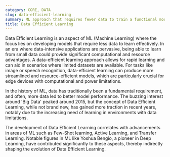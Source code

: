 ```yaml
---
category: CORE, DATA
slug: data-efficient-learning
summary: ML approach that requires fewer data to train a functional model.
title: Data Efficient Learning
---
```


Data Efficient Learning is an aspect of ML (Machine Learning) where the focus lies on developing models that require less data to learn effectively. In an era where data-intensive applications are pervasive, being able to learn from small data could provide significant computational and resource advantages. A data-efficient learning approach allows for rapid learning and can aid in scenarios where limited datasets are available. For tasks like image or speech recognition, data-efficient learning can produce more streamlined and resource-efficient models, which are particularly crucial for edge devices with computational and power limitations.

In the history of ML, data has traditionally been a fundamental requirement, and often, more data led to better model performance. The buzzing interest around 'Big Data' peaked around 2015, but the concept of Data Efficient Learning, while not brand new, has gained more traction in recent years, notably due to the increasing need of learning in environments with data limitations.

The development of Data Efficient Learning correlates with advancements in areas of ML such as Few-Shot learning, Active Learning, and Transfer Learning. Notable figures in ML like Yoshua Bengio, a pioneer in Deep Learning, have contributed significantly to these aspects, thereby indirectly shaping the evolution of Data Efficient Learning.